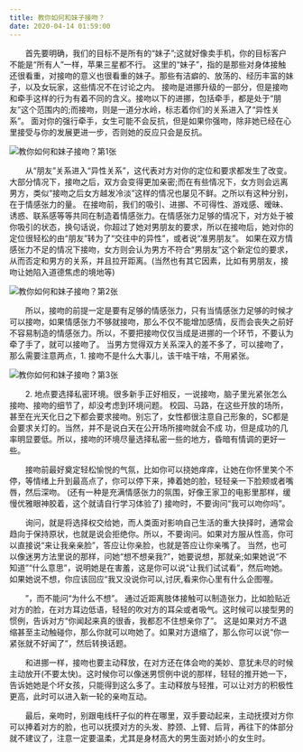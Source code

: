 ```yaml
---
title: 教你如何和妹子接吻？
date: 2020-04-14 01:59:00
---
```




　　首先要明确，我们的目标不是所有的“妹子”;这就好像卖手机，你的目标客户不能是“所有人”一样，苹果三星都不行。 这里的“妹子”，指的是那些对身体接触还很看重，对接吻的意义也很看重的妹子。那些有洁癖的、放荡的、经历丰富的妹子，以及女玩家，这些情况不在讨论之内。 接吻是进挪升级的一部分，但是接吻和牵手这样的行为有着不同的含义。接吻以下的进挪，包括牵手，都是处于“朋友”这个范围内的;而接吻，则是一道分水岭，标志着你们的关系进入了“异性关系”。 面对你的强行牵手，女生可能不会反抗，但是如果你强吻，除非她已经在心里接受与你的发展更进一步，否则她的反应只会是反抗。

![教你如何和妹子接吻？第1张](/img/4b135fa8b1d9bb3719869d9ea7dc8da5.jpg)

　　从“朋友”关系进入“异性关系”，这代表对方对你的定位和要求都发生了改变。大部分情况下，接吻之后，双方会变得更加亲密;而在有些情况下，女方则会远离男方，类似“接吻之后女方越发冷淡”这样的情况也屡见不鲜。之所以有这种分别，在于情感张力的量。 在接吻前，我们的吸引、进挪、不可得性、游戏感、暧昧、诱惑、联系感等等共同在制造着情感张力。在情感张力足够的情况下，对方处于被你吸引的状态，换句话说，你超过了她对男朋友的要求，所以在接吻后，她对你的定位很轻松的由“朋友”转为了“交往中的异性”，或者说“准男朋友”。 如果在双方情感张力不足的情况下接吻，女方则会认为男方不符合“男朋友”这个新定位的要求，从而否定和男方的关系，并且拉开距离。(当然也有其它因素，比如有男朋友，接吻让她陷入道德焦虑的境地等)

![教你如何和妹子接吻？第2张](/img/199431365af143e49ede323b850073f9.jpg)

　　所以，接吻的前提一定是要有足够的情感张力，只有当情感张力足够的时候才可以接吻，如果情感张力不够就接吻，那么不仅不能增加感情，反而会丧失之前好不容易制造的情感张力。所以，不要把接吻仅仅当成是进挪的一个环节，不要认为牵了手了，就可以接吻了。 当男方觉得双方关系深入的差不多了，可以接吻了，那么需要注意两点，1\. 接吻不是什么大事儿，该干啥干啥，不用紧张。

![教你如何和妹子接吻？第3张](/img/f90bd8529e21d1d049af6f316253be26.jpg)

　　2\. 地点要选择私密环境。很多新手正好相反，一说接吻，脑子里光紧张怎么接吻、接吻的细节了，却没考虑到环境问题。 校园、马路，在这些开放的场所，甚至在光天化日之下都会要求接吻。别忘了，女性都很注意自己形象的，SC都是会要求关灯的。当然，并不是说白天在公开场所接吻就会不成 功，但是成功的几率明显要低。所以，接吻的环境尽量选择私密一些的地方，昏暗有情调的更好一些。

　　接吻前最好奠定轻松愉悦的气氛，比如你可以挠她痒痒，让她在你怀里笑个不停，等情绪上升到最高点了，你可以停下来，捧着她的脸，轻轻亲一下脸颊或者嘴唇，然后深吻。 (还有一种是充满情感张力的氛围，好像王家卫的电影里那样，缓慢优雅眼神胶着，这个就请自行学习体验了) 接吻时，不要询问“我可以吻你吗”。

　　询问，就是将选择权交给她，而人类面对影响自己生活的重大抉择时，通常会趋向于保持原状，也就是说会拒绝你。所以，不要询问。如果对方服从性高，你可以直接说“来让我亲亲脸”，答应让你亲脸，也就是答应让你亲嘴了。 当然，也可以像迷男方法里说的那样，问她“想不想亲我?”，她要说想，那就亲;如果她说“不知道”“什么意思”，说明她是在害羞，这是你可以说“让我们试试看”，然后吻她。如果她说不想，你应该回应“我又没说你可以,讨厌,看来你心里有什么企图喔。

　　”，而不能问“为什么不想”。 通过近距离肢体接触可以制造张力，比如脸贴近对方的脸，在对方耳边低语，轻轻的吹对方的耳朵或者吸气。这时候可以接型男的惯例，告诉对方“你闻起来真的很香，我都忍不住想亲你了”。 这是如果对方不退缩甚至主动触碰你，那么你就可以吻她了。如果对方退缩了，那么你可以说“你一紧张就不好闻了”，然后转换话题。

　　和进挪一样，接吻也要主动释放，在对方还在体会吻的美妙、意犹未尽的时候主动放开(不要太快)。这时候你可以像迷男惯例中说的那样，轻轻的推开她一下，告诉她她是个坏女孩，只能得到这么多了。主动释放与轻推，可以让对方的积极性更高，此时可以进入新一轮的亲吻互动。

　　最后，亲吻时，别跟电线杆子似的杵在哪里，双手要动起来，主动抚摸对方你可以捧着对方的脸，也可以抚摸对方的头发、脖颈、上臂、后背，再往下的体部分就不建议了，注意一定要温柔，尤其是身材高大的男生面对娇小的女生时。